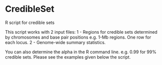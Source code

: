 # CredibleSet
R script for credible sets

This script works with 2 input files:
1 - Regions for credible sets determined by chromosomes and base pair positions e.g. 1-Mb regions. One row for each locus.
2 - Genome-wide summary statistics.

You can also determine the alpha in the R command line. e.g. 0.99 for 99% credible sets. Please see the examples given below the script.
